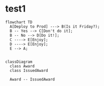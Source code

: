 # test1


```mermaid
flowchart TD
  A[Deploy to Prod] ---> B(Is it Friday?);
  B -- Yes --> C[Don't do it];
  B -- No --> D[Do it!];
  C ----> E[Enjoy];
  D ----> E[Enjoy];
  E --> A;
````

```mermaid

classDiagram
  class Award
  class IssuedAward

  Award -- IssuedAward
```

